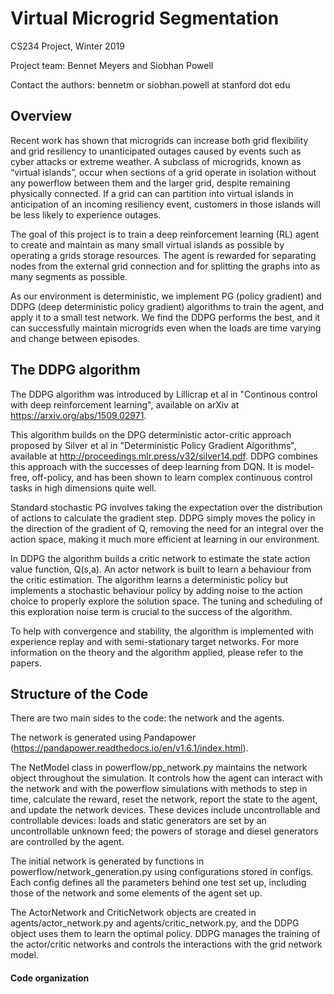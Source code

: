 # Virtual Microgrid Segmentation
CS234 Project, Winter 2019

Project team: Bennet Meyers and Siobhan Powell

Contact the authors: bennetm or siobhan.powell at stanford dot edu

## Overview
Recent work has shown that microgrids can increase both grid flexibility and grid resiliency to unanticipated outages 
caused by events such as cyber attacks or extreme weather. A subclass of microgrids, known as “virtual 
islands”, occur when sections of a grid operate in isolation without any powerflow between them and the   larger grid, 
despite remaining physically connected. If a grid can can partition into virtual islands in anticipation of an incoming 
resiliency event, customers in those islands will be less likely to experience outages.

The goal of this project is to train a deep reinforcement learning (RL) agent to create and maintain as many small virtual 
islands as possible by operating a grids storage resources. The agent is rewarded for separating nodes from the external
grid connection and for splitting the graphs into as many segments as possible.  

As our environment is deterministic, we implement PG (policy gradient) and DDPG (deep deterministic policy gradient) algorithms to train the agent, and
apply it to a small test network. We find the DDPG performs the best, and it can successfully maintain microgrids even when
the loads are time varying and change between episodes. 

## The DDPG algorithm

The DDPG algorithm was introduced by Lillicrap et al in "Continous control with deep reinforcement learning", available on
arXiv at https://arxiv.org/abs/1509.02971. 

This algorithm builds on the DPG deterministic actor-critic approach proposed by Silver et al in "Deterministic 
Policy Gradient Algorithms", available at http://proceedings.mlr.press/v32/silver14.pdf. DDPG combines this approach with the 
successes of deep learning from DQN. It is model-free, off-policy, and has been shown to learn complex continuous control 
tasks in high dimensions quite well. 

Standard stochastic PG involves taking the expectation over the distribution of actions to calculate the gradient step. 
DDPG simply moves the policy in the direction of the gradient of Q, removing the need for an integral over the action space, 
making it much more efficient at learning in our environment.

In DDPG the algorithm builds a critic network to estimate the state action value function, Q(s,a). An actor network is built to 
learn a behaviour from the critic estimation. The algorithm learns a deterministic policy but implements a stochastic behaviour
policy by adding noise to the action choice to properly explore the solution space. The tuning and scheduling of this exploration 
noise term is crucial to the success of the algorithm. 

To help with convergence and stability, the algorithm is implemented with experience replay and with semi-stationary target
networks. For more information on the theory and the algorithm applied, please refer to the papers.  

## Structure of the Code

There are two main sides to the code: the network and the agents. 

The network is generated using Pandapower (https://pandapower.readthedocs.io/en/v1.6.1/index.html). 

The NetModel class in powerflow/pp_network.py maintains the network 
object throughout the simulation. It controls how the agent can interact with the network 
and with the powerflow simulations with methods to step in time, calculate the reward, reset the network, 
report the state to the agent, and update the network devices. These devices include uncontrollable and controllable devices: 
loads and static generators are set by an uncontrollable unknown feed;  the powers of storage and diesel generators are 
controlled by the agent. 

The initial network is generated by functions in powerflow/network_generation.py using configurations stored
in configs. Each config defines all the parameters behind one test set up, including those of the network and some 
elements of the agent set up.   

The ActorNetwork and CriticNetwork objects are created in agents/actor_network.py and agents/critic_network.py, and the 
DDPG object uses them to learn the optimal policy. DDPG manages the training of the actor/critic networks
and controls the interactions with the grid network model. 


  




#### Code organization
